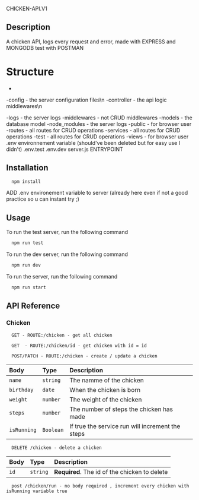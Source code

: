 CHICKEN-API.V1

## Description
A chicken API, logs every request and error, made with EXPRESS and MONGODB test with POSTMAN

# Structure
-
-config - the server configuration files\n
-controller - the api logic middlewares\n

-logs - the server logs
-middlewares - not CRUD middlewares
-models - the database model
-node_modules - the server logs
-public - for browser user 
-routes - all routes for CRUD operations
-services - all routes for CRUD operations
-test - all routes for CRUD operations
-views - for browser user 
.env environnement variable (should've been deleted but for easy use I didn't)
.env.test
.env.dev
server.js ENTRYPOINT



## Installation

```bash
  npm install
```

ADD .env environement variable to server (already here even if not a good practice so u can instant try ;)

## Usage

To run the test server, run the following command

```bash
  npm run test
```

To run the dev server, run the following command

```bash
  npm run dev
```

To run the server, run the following command

```bash
  npm run start
```

## API Reference

### Chicken

```http
  GET - ROUTE:/chicken - get all chicken
```
```http
  GET  - ROUTE:/chicken/id - get chicken with id = id
```

```http
  POST/PATCH - ROUTE:/chicken - create / update a chicken
```

| Body        | Type      | Description                                      |
| :---------- | :-------- | :----------------------------------------------- |
| `name`      | `string`  | The namme of the chicken                         |
| `birthday`  | `date`    | When the chicken is born                         |
| `weight`    | `number`  | The weight of the chicken                        |
| `steps`     | `number`  | The number of steps the chicken has made         |
| `isRunning` | `Boolean` | If true the service run will increment the steps |


```http
  DELETE /chicken - delete a chicken
```

| Body | Type     | Description                       |
| :--- | :------- | :-------------------------------- |
| `id` | `string` | **Required**. The id of the chicken to delete |

```http
  post /chicken/run - no body required , increment every chicken with isRunning variable true
```
